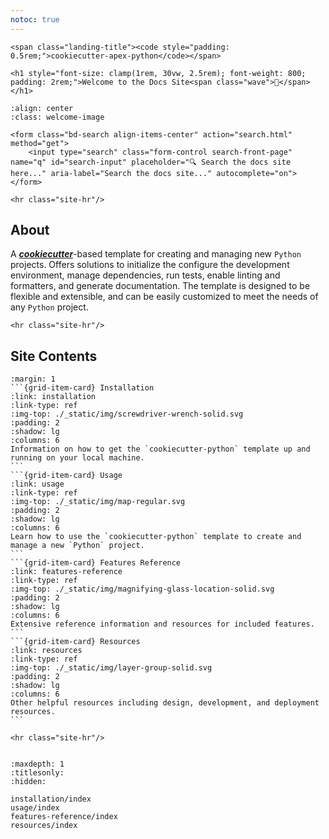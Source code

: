 ```yaml
---
notoc: true
---
```


```{raw} html
<span class="landing-title"><code style="padding: 0.5rem;">cookiecutter-apex-python</code></span>
```

```{raw} html
<h1 style="font-size: clamp(1rem, 30vw, 2.5rem); font-weight: 800; padding: 2rem;">Welcome to the Docs Site<span class="wave">👋</span></h1>
```

```{image} ./_static/img/cover.webp
:align: center
:class: welcome-image
```

```{raw} html
<form class="bd-search align-items-center" action="search.html" method="get">
    <input type="search" class="form-control search-front-page" name="q" id="search-input" placeholder="🔍 Search the docs site here..." aria-label="Search the docs site..." autocomplete="on">
</form>
```

```{raw} html
<hr class="site-hr"/>
```

## About

A [**_cookiecutter_**](https://github.com/cookiecutter/cookiecutter)-based template for creating and managing new `Python` projects. Offers solutions to initialize the configure the development environment, manage dependencies, run tests, enable linting and formatters, and generate documentation. The template is designed to be flexible and extensible, and can be easily customized to meet the needs of any `Python` project.

```{raw} html
<hr class="site-hr"/>
```

## Site Contents

````{grid} 1
:margin: 1
```{grid-item-card} Installation
:link: installation
:link-type: ref
:img-top: ./_static/img/screwdriver-wrench-solid.svg
:padding: 2
:shadow: lg
:columns: 6
Information on how to get the `cookiecutter-python` template up and running on your local machine.
```
```{grid-item-card} Usage
:link: usage
:link-type: ref
:img-top: ./_static/img/map-regular.svg
:padding: 2
:shadow: lg
:columns: 6
Learn how to use the `cookiecutter-python` template to create and manage a new `Python` project.
```
```{grid-item-card} Features Reference
:link: features-reference
:link-type: ref
:img-top: ./_static/img/magnifying-glass-location-solid.svg
:padding: 2
:shadow: lg
:columns: 6
Extensive reference information and resources for included features.
```
```{grid-item-card} Resources
:link: resources
:link-type: ref
:img-top: ./_static/img/layer-group-solid.svg
:padding: 2
:shadow: lg
:columns: 6
Other helpful resources including design, development, and deployment resources.
```
````

```{raw} html
<hr class="site-hr"/>
```

```{include} features-reference/features.md

```

```{toctree}
:maxdepth: 1
:titlesonly:
:hidden:

installation/index
usage/index
features-reference/index
resources/index
```
